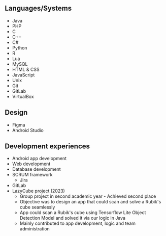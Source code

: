 ## Languages/Systems
- Java
- PHP
- C
- C++
- C#
- Python
- R
- Lua
- MySQL
- HTML & CSS
- JavaScript
- Unix
- Git
- GitLab
- VirtualBox

## Design
- Figma
- Android Studio

## Development experiences
- Android app development
- Web development
- Database development
- SCRUM framework
  - Jira
- GitLab
- LazyCube project (2023)
  - Group project in second academic year - Achieved second place
  - Objective was to design an app that could scan and solve a Rubik's cube seamlessly
  - App could scan a Rubik's cube using Tensorflow Lite Object Detection Model and solved it via our logic in Java
  - Mainly contributed to app development, logic and team administration
